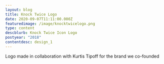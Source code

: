 ```yaml
---
layout: blog
title: Knock Twice Logo
date: 2020-09-07T11:11:00.000Z
featuredimage: /image/knocktwicelogo.png
type: content
descblurb: Knock Twice Icon Logo
postyear: "2018"
contentdesc: design_1
---
```

Logo made in collaboration with Kurtis Tipoff for the brand we co-founded
